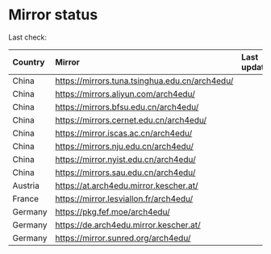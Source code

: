<script src="./time.js"></script>
# Mirror status
Last check: <script type="text/javascript">localize(1721579101.103226);</script>

|Country|Mirror|Last update|
|:------|:-----|:----------|
|China|https://mirrors.tuna.tsinghua.edu.cn/arch4edu/|<script type="text/javascript">localize(1721543769);</script>|
|China|https://mirrors.aliyun.com/arch4edu/|<script type="text/javascript">localize(1721543769);</script>|
|China|https://mirrors.bfsu.edu.cn/arch4edu/|<script type="text/javascript">localize(1721543769);</script>|
|China|https://mirrors.cernet.edu.cn/arch4edu/|<script type="text/javascript">localize(1721543769);</script>|
|China|https://mirror.iscas.ac.cn/arch4edu/|<script type="text/javascript">localize(1721543769);</script>|
|China|https://mirrors.nju.edu.cn/arch4edu/|<script type="text/javascript">localize(1721500695);</script>|
|China|https://mirror.nyist.edu.cn/arch4edu/|<script type="text/javascript">localize(1721543769);</script>|
|China|https://mirrors.sau.edu.cn/arch4edu/|<script type="text/javascript">localize(1721543769);</script>|
|Austria|https://at.arch4edu.mirror.kescher.at/|<script type="text/javascript">localize(1721543769);</script>|
|France|https://mirror.lesviallon.fr/arch4edu/|<script type="text/javascript">localize(1721543769);</script>|
|Germany|https://pkg.fef.moe/arch4edu/|<script type="text/javascript">localize(1721543769);</script>|
|Germany|https://de.arch4edu.mirror.kescher.at/|<script type="text/javascript">localize(1721543769);</script>|
|Germany|https://mirror.sunred.org/arch4edu/|<script type="text/javascript">localize(1721543769);</script>|

<script src="./tablefilter/tablefilter.js"></script>
<script src="./table.js"></script>